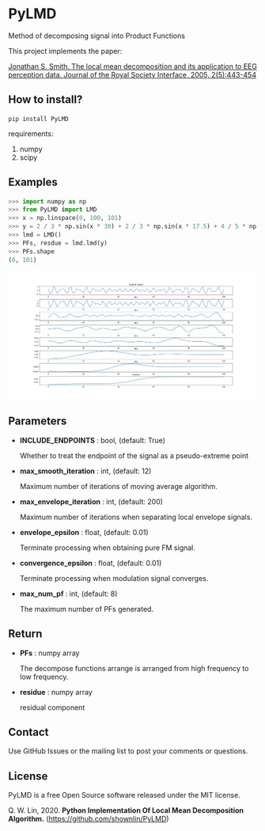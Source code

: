 # PyLMD
Method of decomposing signal into Product Functions

This project implements the paper:

[Jonathan S. Smith. The local mean decomposition and its application to EEG perception data. Journal of the Royal Society Interface, 2005, 2(5):443-454](https://www.ncbi.nlm.nih.gov/pmc/articles/PMC1618495/)

## How to install?

```
pip install PyLMD
```

requirements:
1. numpy
2. scipy

## Examples
```python
>>> import numpy as np
>>> from PyLMD import LMD
>>> x = np.linspace(0, 100, 101)
>>> y = 2 / 3 * np.sin(x * 30) + 2 / 3 * np.sin(x * 17.5) + 4 / 5 * np.cos(x * 2)
>>> lmd = LMD()
>>> PFs, resdue = lmd.lmd(y)
>>> PFs.shape
(6, 101)
```

![Example](https://raw.githubusercontent.com/shownlin/PyLMD/master/simple_example.png)

## Parameters
* **INCLUDE_ENDPOINTS** : bool, (default: True)

    Whether to treat the endpoint of the signal as a pseudo-extreme point

* **max_smooth_iteration** : int, (default: 12)

    Maximum number of iterations of moving average algorithm.

* **max_envelope_iteration** : int, (default: 200)

    Maximum number of iterations when separating local envelope signals.

* **envelope_epsilon** : float, (default: 0.01)

    Terminate processing when obtaining pure FM signal.

* **convergence_epsilon** : float, (default: 0.01)

    Terminate processing when modulation signal converges.

* **max_num_pf** : int, (default: 8)

    The maximum number of PFs generated.

## Return
* **PFs** : numpy array

    The decompose functions arrange is arranged from high frequency to low frequency.

* **residue** : numpy array
    
    residual component

## Contact
Use GitHub Issues or the mailing list to post your comments or questions.


## License
PyLMD is a free Open Source software released under the MIT license.


Q. W. Lin, 2020. **Python Implementation Of Local Mean Decomposition Algorithm.**
(https://github.com/shownlin/PyLMD)
